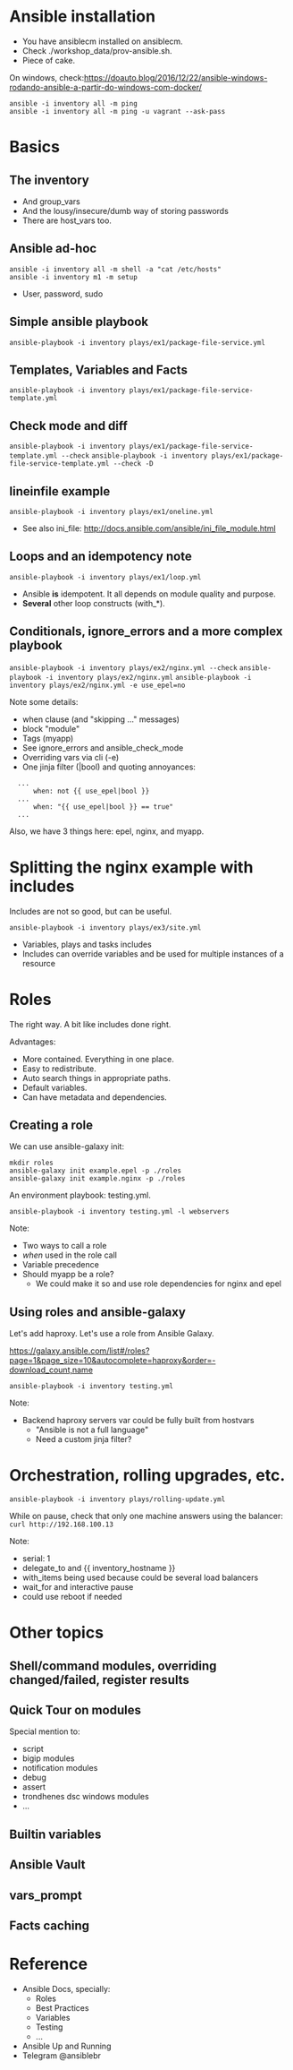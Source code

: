 # Ansible installation

- You have ansiblecm installed on ansiblecm.
- Check ./workshop_data/prov-ansible.sh.
- Piece of cake.

On windows, check:https://doauto.blog/2016/12/22/ansible-windows-rodando-ansible-a-partir-do-windows-com-docker/

```
ansible -i inventory all -m ping
ansible -i inventory all -m ping -u vagrant --ask-pass
```

# Basics
## The inventory

- And group_vars
- And the lousy/insecure/dumb way of storing passwords
- There are host_vars too.

## Ansible ad-hoc
```
ansible -i inventory all -m shell -a "cat /etc/hosts"
ansible -i inventory m1 -m setup
```

- User, password, sudo

## Simple ansible playbook
`ansible-playbook -i inventory plays/ex1/package-file-service.yml`

## Templates, Variables and Facts
`ansible-playbook -i inventory plays/ex1/package-file-service-template.yml`

## Check mode and diff
`ansible-playbook -i inventory plays/ex1/package-file-service-template.yml --check`
`ansible-playbook -i inventory plays/ex1/package-file-service-template.yml --check -D`

## lineinfile example
`ansible-playbook -i inventory plays/ex1/oneline.yml`

- See also ini_file: http://docs.ansible.com/ansible/ini_file_module.html

## Loops and an idempotency note
`ansible-playbook -i inventory plays/ex1/loop.yml`

- Ansible **is** idempotent. It all depends on module quality and purpose.
- **Several** other loop constructs (with_*).

## Conditionals, ignore_errors and a more complex playbook

`ansible-playbook -i inventory plays/ex2/nginx.yml --check`
`ansible-playbook -i inventory plays/ex2/nginx.yml`
`ansible-playbook -i inventory plays/ex2/nginx.yml -e use_epel=no`

Note some details:
- when clause (and "skipping ..." messages)
- block "module"
- Tags (myapp)
- See ignore_errors and ansible_check_mode
- Overriding vars via cli (-e)
- One jinja filter (|bool) and quoting annoyances:

```
  ...
      when: not {{ use_epel|bool }}
  ...
      when: "{{ use_epel|bool }} == true"
  ...
```

Also, we have 3 things here: epel, nginx, and myapp.

# Splitting the nginx example with includes

Includes are not so good, but can be useful.

`ansible-playbook -i inventory plays/ex3/site.yml`

- Variables, plays and tasks includes
- Includes can override variables and be used for multiple instances of a resource

# Roles

The right way. A bit like includes done right.

Advantages:
- More contained. Everything in one place.
- Easy to redistribute.
- Auto search things in appropriate paths.
- Default variables.
- Can have metadata and dependencies.

## Creating a role

We can use ansible-galaxy init:

```
mkdir roles
ansible-galaxy init example.epel -p ./roles
ansible-galaxy init example.nginx -p ./roles
```

An environment playbook: testing.yml.

`ansible-playbook -i inventory testing.yml -l webservers`

Note:
- Two ways to call a role
- *when* used in the role call
- Variable precedence
- Should myapp be a role?
  - We could make it so and use role dependencies for nginx and epel

## Using roles and ansible-galaxy

Let's add haproxy. Let's use a role from Ansible Galaxy.

https://galaxy.ansible.com/list#/roles?page=1&page_size=10&autocomplete=haproxy&order=-download_count,name

`ansible-playbook -i inventory testing.yml`

Note:

- Backend haproxy servers var could be fully built from hostvars
  - "Ansible is not a full language"
  - Need a custom jinja filter?


# Orchestration, rolling upgrades, etc.

`ansible-playbook -i inventory plays/rolling-update.yml`

While on pause, check that only one machine answers using the balancer:
`curl http://192.168.100.13`

Note:
- serial: 1
- delegate_to and {{ inventory_hostname }}
- with_items being used because could be several load balancers
- wait_for and interactive pause
- could use reboot if needed

# Other topics

## Shell/command modules, overriding changed/failed, register results

## Quick Tour on modules

Special mention to:

- script
- bigip modules
- notification modules
- debug
- assert
- trondhenes dsc windows modules
- ...

## Builtin variables

## Ansible Vault

## vars_prompt

## Facts caching

# Reference

- Ansible Docs, specially:
  - Roles
  - Best Practices
  - Variables
  - Testing
  - ...
- Ansible Up and Running
- Telegram @ansiblebr

